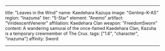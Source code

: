 ---

title: "Leaves in the Wind"
name: Kaedehara Kazuya
image: "GenImp-K-AS"
region: "Inazuma"
tier: "5-Star"
element: "Anemo"
artifact: "ViridescentVenerer"
affiliation: Kaedehara Clan
weapon: "FreedomSworn"
content: A wandering samurai of the once-famed Kaedehara Clan, Kazuha is a temporary crewmember of The Crux.
tags: ["1.6", "character", "inazuma"]
affinity: Sword

---